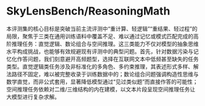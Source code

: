 # SkyLensBench/ReasoningMath
本评测集的核心目标是突破当前主流评测中“重计算、轻逻辑”“重结果、轻过程”的局限，聚焦于三类在通用训练语料中覆盖不足、难以通过记忆或模式匹配完成的高阶推理任务：直觉逻辑、数论组合与空间推理。这三类能力不仅对模型的抽象思维水平构成挑战，也能够有效规避现有评测中的典型问题。首先，针对数据污染与记忆化作答问题，我们刻意避开高频题型，选择在互联网文本中低频甚至缺失的任务类型。直觉逻辑类任务涉及非标准化的多角色、多约束推理，其表述形式多样、解法路径不固定，难以被完整收录于训练数据中的；数论组合问题强调构造性思维与数学直觉，而非公式套用，显著降低模型通过“见过类似题”而直接作答的可能性；空间推理任务依赖对二维/三维结构的内在建模，以文本片段呈现空间推理任务让大模型进行复杂求解。